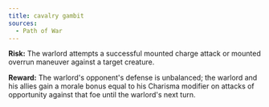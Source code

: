 ```yaml
---
title: cavalry gambit
sources:
  - Path of War
---
```


**Risk:** The warlord attempts a successful mounted charge attack or mounted overrun maneuver against a target creature.

**Reward:** The warlord's opponent's defense is unbalanced; the warlord and his allies gain a morale bonus equal to his Charisma modifier on attacks of opportunity against that foe until the warlord's next turn.
